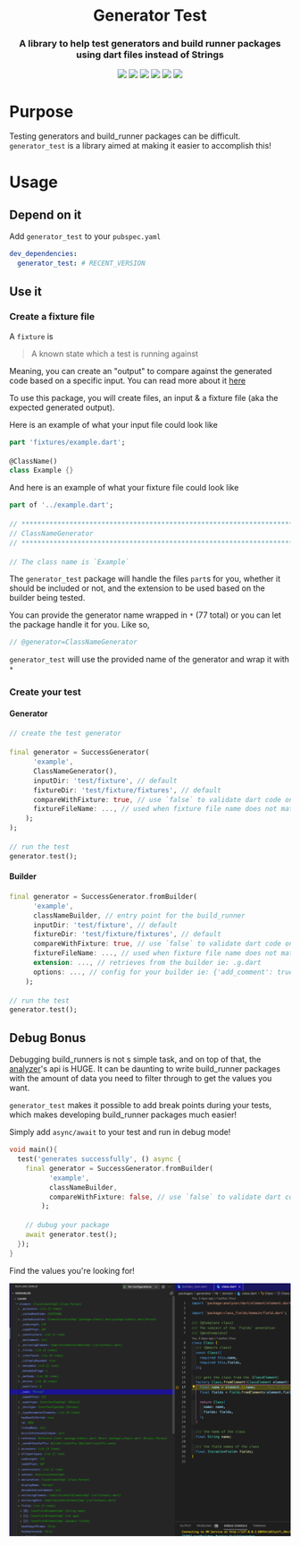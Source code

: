 <p align="center">
<h1 align="center">Generator Test</h1>
<h3 align="center">A library to help test generators and build runner packages using dart files instead of Strings</h3>
</p>

<p align="center">
<a href="https://codecov.io/gh/mrgnhnt96/generator_test"><img src="https://codecov.io/gh/mrgnhnt96/generator_test/branch/main/graph/badge.svg?token=NKBRVVE7EG"/></a>
<a href="https://pub.dev/packages/generator_test"><img src="https://img.shields.io/pub/v/generator_test.svg" ></a>
<a href="https://github.com/mrgnhnt96/generator_test"><img src="https://img.shields.io/github/stars/mrgnhnt96/generator_test.svg?style=flat&logo=github&colorB=deeppink&label=stars" ></a>
<a href="https://pub.dev/packages/very_good_analysis"><img src="https://img.shields.io/badge/style-very_good_analysis-B22C89.svg" ></a>
<a href="https://github.com/tenhobi/effective_dart"><img src="https://img.shields.io/badge/style-effective_dart-40c4ff.svg" ></a>
<a href="https://opensource.org/licenses/MIT"><img src="https://img.shields.io/badge/license-MIT-blue.svg" ></a>
</p>

# Purpose

Testing generators and build_runner packages can be difficult. `generator_test` is a library aimed at making it easier to accomplish this!

# Usage

## Depend on it

Add `generator_test` to your `pubspec.yaml`

```yaml
dev_dependencies:
  generator_test: # RECENT_VERSION
```

## Use it

### Create a fixture file

A `fixture` is
> A known state which a test is running against

Meaning, you can create an "output" to compare against the generated code based on a specific input.
You can read more about it [here](fixture)

To use this package, you will create files, an input & a fixture file (aka the expected generated output).

Here is an example of what your input file could look like

```dart
part 'fixtures/example.dart';

@ClassName()
class Example {}
```

And here is an example of what your fixture file could look like

```dart
part of '../example.dart';

// **************************************************************************
// ClassNameGenerator
// **************************************************************************

// The class name is `Example`
```

The `generator_test` package will handle the files `part`s for you, whether it should be included or not, and the extension to be used based on the builder being tested.

You can provide the generator name wrapped in `*` (77 total) or you can let the package handle it for you. Like so,

```dart
// @generator=ClassNameGenerator
```

`generator_test` will use the provided name of the generator and wrap it with `*`

### Create your test

#### Generator

```dart
// create the test generator

final generator = SuccessGenerator(
      'example',
      ClassNameGenerator(),
      inputDir: 'test/fixture', // default
      fixtureDir: 'test/fixture/fixtures', // default
      compareWithFixture: true, // use `false` to validate dart code only
      fixtureFileName: ..., // used when fixture file name does not match input file name
    );
);

// run the test
generator.test();
```

#### Builder

```dart
final generator = SuccessGenerator.fromBuilder(
      'example',
      classNameBuilder, // entry point for the build_runner
      inputDir: 'test/fixture', // default
      fixtureDir: 'test/fixture/fixtures', // default
      compareWithFixture: true, // use `false` to validate dart code only
      fixtureFileName: ..., // used when fixture file name does not match input file name
      extension: ..., // retrieves from the builder ie: .g.dart
      options: ..., // config for your builder ie: {'add_comment': true}
    );

// run the test
generator.test();
```

## Debug Bonus

Debugging build_runners is not s simple task, and on top of that, the [analyzer]'s api is HUGE. It can be daunting to write build_runner packages with the amount of data you need to filter through to get the values you want.

`generator_test` makes it possible to add break points during your tests, which makes developing build_runner packages much easier!

Simply add `async/await` to your test and run in debug mode!

```dart
void main(){
  test('generates successfully', () async {
    final generator = SuccessGenerator.fromBuilder(
          'example',
          classNameBuilder,
          compareWithFixture: false, // use `false` to validate dart code
        );

    // dubug your package
    await generator.test();
  });
}
```

Find the values you're looking for!

![analyzer_api_debug](assets/analyzer_api_debug.png)

[fixture]: https://stackoverflow.com/q/12071344/12123033
[analyzer]: https://pub.dev/packages/analyzer
